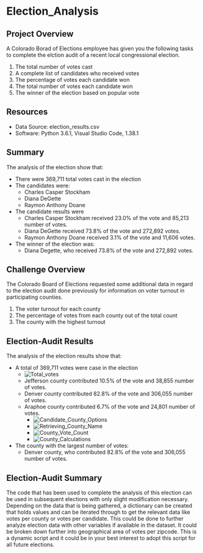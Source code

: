 # Election_Analysis

## Project Overview
A Colorado Borad of Elections employee has given you the following tasks to complete the elction audit of a recent local congressional election.

1. The total number of votes cast
2. A complete list of candidates who received votes
3. The percentage of votes each candidate won
4. The total number of votes each candidate won
5. The winner of the election based on popular vote

## Resources
- Data Source: election_results.csv
- Software: Python 3.6.1, Visual Studio Code, 1.38.1

## Summary
The analysis of the election show that:
- There were 369,711 total votes cast in the election
- The candidates were:
  - Charles Casper Stockham
  - Diana DeGette
  - Raymon Anthony Doane
- The candidate results were
  - Charles Casper Stockham received 23.0% of the vote and 85,213 number of votes.
  - Diana DeGette received 73.8% of the vote and 272,892 votes.
  - Raymon Anthony Doane received 3.1% of the vote and 11,606 votes.
- The winner of the election was:
  - Diana Degette, who received 73.8% of the vote and 272,892 votes.

## Challenge Overview
The Colorado Board of Elections requested some additional data in regard to the election audit done previously for information on voter turnout in participating counties.

1.  The voter turnout for each county
2.  The percentage of votes from each county out of the total count
3.  The county with the highest turnout

## Election-Audit Results
The analysis of the election results show that:
- A total of 369,711 votes were case in the election
  -  ![Total_votes](https://user-images.githubusercontent.com/88444529/133843404-aeae865a-cb1e-44b1-a427-3aad658f2a6d.PNG)
  - Jefferson county contributed 10.5% of the vote and 38,855 number of votes.
  - Denver county contributed 82.8% of the vote and 306,055 number of votes.
  - Araphoe county contributed 6.7% of the vote and 24,801 number of votes.
    - ![Candidate_County_Options](https://user-images.githubusercontent.com/88444529/133844171-d864e24c-34c6-44a3-89be-7b1721521e28.PNG)
    - ![Retrieving_County_Name](https://user-images.githubusercontent.com/88444529/133844229-3edac714-9933-4ab7-80d5-6ab6ca7f779b.PNG)
    - ![County_Vote_Count](https://user-images.githubusercontent.com/88444529/133844214-d3c1485b-6023-46be-861d-20c3a5fc7cd7.PNG)
    - ![County_Calculations](https://user-images.githubusercontent.com/88444529/133844200-ea56f193-4b86-45c2-ba55-2caab3982864.PNG)
- The county with the largest number of votes:
  - Denver county, who contributed 82.8% of the vote and 306,055 number of votes.
## Election-Audit Summary
The code that has been used to complete the analysis of this election can be used in subsequent elections with only slight modification necessary.  Depending on the data that is being gathered, a dictionary can be created that holds values and can be iterated through to get the relevant data like votes per county or votes per candidate.  This could be done to further analyze election data with other variables if available in the dataset.  It could be broken down further into geographical area of votes per zipcode.  This is a dynamic script and it could be in your best interest to adopt this script for all future elections.
